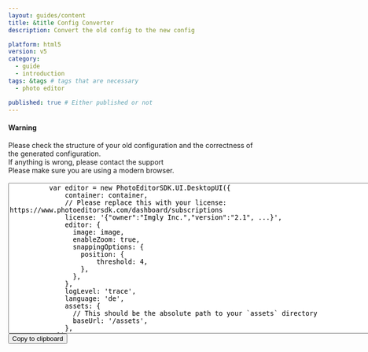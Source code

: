```yaml
---
layout: guides/content
title: &title Config Converter
description: Convert the old config to the new config

platform: html5
version: v5
category:
  - guide
  - introduction
tags: &tags # tags that are necessary
  - photo editor

published: true # Either published or not
---
```

<script src="/assets/js/configConverter.js"></script>

<div class="documentation__disclaimer">
<h4 id="cors">Warning</h4> 
Please check the structure of your old configuration and the correctness of the generated configuration.<br/> 
If anything is wrong, please contact the support<br/>
Please make sure you are using a modern browser.
</div>
<br/>
<textarea id="configarea" name="message" rows="20" cols="90" onchange="convertConfig(this)">
          var editor = new PhotoEditorSDK.UI.DesktopUI({
              container: container,
              // Please replace this with your license: https://www.photoeditorsdk.com/dashboard/subscriptions
              license: '{"owner":"Imgly Inc.","version":"2.1", ...}',
              editor: {
                image: image,
                enableZoom: true,
                snappingOptions: { 
                  position: {           
                      threshold: 4,
                  },
                },
              },
              logLevel: 'trace',
              language: 'de',
              assets: {
                // This should be the absolute path to your `assets` directory
                baseUrl: '/assets',
              },
            })
</textarea>
<br/>
<div id="output_config"></div>
<button onclick="copyToClipboard()">Copy to clipboard</button>

<script> window.onload = () => convertConfig(document.getElementById('configarea')) </script>
